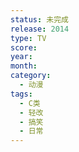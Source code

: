 ```yaml
---
status: 未完成
release: 2014
type: TV
score:
year:
month:
category:
  - 动漫
tags:
  - C类
  - 轻改
  - 搞笑
  - 日常
---
```

